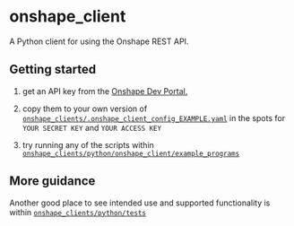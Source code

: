 # onshape_client
A Python client for using the Onshape REST API. 

## Getting started
1. get an API key from the [Onshape Dev Portal.](https://dev-portal.onshape.com/)

2. copy them to your own version of [`onshape_clients/.onshape_client_config_EXAMPLE.yaml`](/.onshape_client_config_EXAMPLE.yaml) in the spots for `YOUR SECRET KEY` and `YOUR ACCESS KEY`

3. try running any of the scripts within [`onshape_clients/python/onshape_client/example_programs`](/python/onshape_client/example_programs)

## More guidance
Another good place to see intended use and supported functionality is within [`onshape_clients/python/tests`](/python/test)